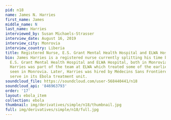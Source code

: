 ```yaml
---
pid: n18
name: James N. Harries
first_name: James
middle_name: N
last_name: Harries
interviewed_by: Susan Michaels-Strasser
interview_date: August 16, 2019
interview_city: Monrovia
interview_country: Liberia
title: Registered Nurse, E.S. Grant Mental Health Hospital and ELWA Hospital
bio: James Harries is a registered nurse currently splitting his time between the
  E.S. Grant Mental Health Hospital and ELWA Hospital, both in Monrovia, Liberia.
  Harries was part of the team at ELWA which treated some of the earliest Ebola patients
  seen in Monrovia. Later, Harries was hired by Médecins Sans Frontières Belgium to
  serve in its Ebola treatment unit.
soundcloud_file: https://soundcloud.com/user-568440441/n18
soundcloud_api: '846963793'
order: '17'
layout: ebola_item
collection: ebola
thumbnail: img/derivatives/simple/n18/thumbnail.jpg
full: img/derivatives/simple/n18/full.jpg
---
```

